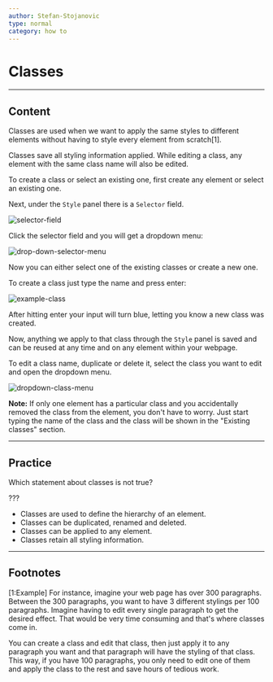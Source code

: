 ```yaml
---
author: Stefan-Stojanovic
type: normal
category: how to
---
```


# Classes


---

## Content

Classes are used when we want to apply the same styles to different elements without having to style every element from scratch[1].

Classes save all styling information applied. While editing a class, any element with the same class name will also be edited.

To create a class or select an existing one, first create any element or select an existing one. 

Next, under the `Style` panel there is a `Selector` field.

![selector-field](https://img.enkipro.com/051f003c4183ec7e43c2887d0f60f9e6.png)

Click the selector field and you will get a dropdown menu:

![drop-down-selector-menu](https://img.enkipro.com/c319a0e9673b36c576a62f32113a5eea.png)

Now you can either select one of the existing classes or create a new one.

To create a class just type the name and press enter:

![example-class](https://img.enkipro.com/3f0b9211d7531a36948b9b66ac7fe431.png)

After hitting enter your input will turn blue, letting you know a new class was created.

Now, anything we apply to that class through the `Style` panel is saved and can be reused at any time and on any element within your webpage.

To edit a class name, duplicate or delete it, select the class you want to edit and open the dropdown menu.

![dropdown-class-menu](https://img.enkipro.com/0df4a00e6c81cc328d6bfb75cdaa8845.png)

**Note:** If only one element has a particular class and you accidentally removed the class from the element, you don't have to worry. Just start typing the name of the class and the class will be shown in the "Existing classes" section.


---

## Practice

Which statement about classes is not true?

???

- Classes are used to define the hierarchy of an element.
- Classes can be duplicated, renamed and deleted.
- Classes can be applied to any element.
- Classes retain all styling information.


---

## Footnotes

[1:Example]
For instance, imagine your web page has over 300 paragraphs. Between the 300 paragraphs, you want to have 3 different stylings per 100 paragraphs. Imagine having to edit every single paragraph to get the desired effect. That would be very time consuming and that's where classes come in.

You can create a class and edit that class, then just apply it to any paragraph you want and that paragraph will have the styling of that class. This way, if you have 100 paragraphs, you only need to edit one of them and apply the class to the rest and save hours of tedious work.
 
